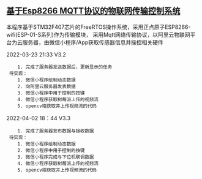 ## [基于Esp8266 MQTT协议的物联网传输控制系统](https://github.com/OxfordProfessor/STM32Internet)

本程序基于STM32F407芯片的FreeRTOS操作系统，采用正点原子ESP8266-wifi(ESP-01-S系列)作为传输模块，
采用Mqtt网络传输协议，以阿里云物联网平台为云服务器，由微信小程序/App获取传感器信息并操控相关硬件

2022-03-23 21:33 V3.2

        1. 完成了服务器发送数据后，更新显示的任务
     待实现：
        1. 微信小程序绘制动态数据
        2. 向阿里云服务器发表数据
        3. 微信小程序中用于控制的按键
        4. 微信小程序获取树莓派上传的视频流
        5. opencv端获取并上传视频流的代码

2022-04-02 18：44 V3.3

        1. 完成了服务器发布数据与接收数据
     待实现：
        1. 微信小程序绘制动态数据
        2. 微信小程序中用于控制的按键
        3. 微信小程序完成与下位机联调数据
        4. 微信小程序获取树莓派上传的视频流
        5. opencv端获取并上传视频流的代码
     
